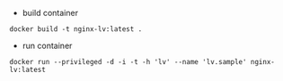 - build container
```
docker build -t nginx-lv:latest .
```
- run container
```
docker run --privileged -d -i -t -h 'lv' --name 'lv.sample' nginx-lv:latest
```
